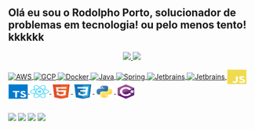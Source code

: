 ## Olá eu sou o Rodolpho Porto, solucionador de problemas em tecnologia! ou pelo menos tento! kkkkkk
<link rel="stylesheet" href="https://cdn.jsdelivr.net/gh/devicons/devicon@v2.15.1/devicon.min.css">
<div align="center">
  <a href="https://github.com/rodolphoporto">
  <img height="180em" src="https://github-readme-stats.vercel.app/api?username=rodolphoporto&show_icons=true&theme=dracula&include_all_commits=true&count_private=true"/>
  <img height="180em" src="https://github-readme-stats.vercel.app/api/top-langs/?username=rodolphoporto&layout=compact&langs_count=7&theme=dracula"/>
</div>
<div style="display: inline_block"><br>    
  <img align="center" alt="AWS" height="30" width="40" src="https://cdn.jsdelivr.net/gh/devicons/devicon/icons/amazonwebservices/amazonwebservices-original.svg" />  
  <img align="center" alt="GCP" height="30" width="40" src="https://cdn.jsdelivr.net/gh/devicons/devicon/icons/googlecloud/googlecloud-original.svg" />          
  <img align="center" alt="Docker" height="30" width="40" src="https://cdn.jsdelivr.net/gh/devicons/devicon/icons/docker/docker-original.svg" />
  <img align="center" alt="Java" height="30" width="40" src="https://cdn.jsdelivr.net/gh/devicons/devicon/icons/java/java-original-wordmark.svg" />
  <img align="center" alt="Spring" height="30" width="40" src="https://cdn.jsdelivr.net/gh/devicons/devicon/icons/spring/spring-original-wordmark.svg" />
  <img align="center" alt="Jetbrains" height="30" width="40" src="https://cdn.jsdelivr.net/gh/devicons/devicon/icons/jetbrains/jetbrains-original.svg" />  
  <img align="center" alt="Jetbrains" height="30" width="40" src="https://cdn.jsdelivr.net/gh/devicons/devicon/icons/kubernetes/kubernetes-plain.svg" />
          
          
  
  <img align="center" alt="Rafa-Js" height="30" width="40" src="https://raw.githubusercontent.com/devicons/devicon/master/icons/javascript/javascript-plain.svg">
  <img align="center" alt="Rafa-Ts" height="30" width="40" src="https://raw.githubusercontent.com/devicons/devicon/master/icons/typescript/typescript-plain.svg">
  <img align="center" alt="Rafa-React" height="30" width="40" src="https://raw.githubusercontent.com/devicons/devicon/master/icons/react/react-original.svg">
  <img align="center" alt="Rafa-HTML" height="30" width="40" src="https://raw.githubusercontent.com/devicons/devicon/master/icons/html5/html5-original.svg">
  <img align="center" alt="Rafa-CSS" height="30" width="40" src="https://raw.githubusercontent.com/devicons/devicon/master/icons/css3/css3-original.svg">
  <img align="center" alt="Rafa-Python" height="30" width="40" src="https://raw.githubusercontent.com/devicons/devicon/master/icons/python/python-original.svg">
  <img align="center" alt="Rafa-Csharp" height="30" width="40" src="https://raw.githubusercontent.com/devicons/devicon/master/icons/csharp/csharp-original.svg">  
</div>
  
  ##
 
<div>   
  <a href="https://www.instagram.com/rodolphoporto/" target="_blank"><img src="https://img.shields.io/badge/-Instagram-%23E4405F?style=for-the-badge&logo=instagram&logoColor=white" target="_blank"></a>
  <a href = "mailto:rodolpho.porto@gmail.com"><img src="https://img.shields.io/badge/-Gmail-%23333?style=for-the-badge&logo=gmail&logoColor=white" target="_blank"></a>
  <a href="https://www.linkedin.com/in/rodolphoporto" target="_blank"><img src="https://img.shields.io/badge/-LinkedIn-%230077B5?style=for-the-badge&logo=linkedin&logoColor=white" target="_blank"></a>
  <a href="https://t.me/RodolphoLCPorto" target="_blank"><img src="https://img.shields.io/badge/Telegram-2CA5E0?style=for-the-badge&logo=telegram&logoColor=white" target="_blank"></a>  
  
 
  
 
</div>
